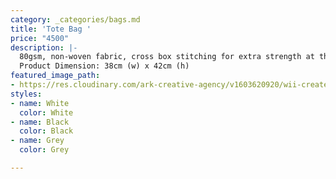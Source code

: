 ```yaml
---
category: _categories/bags.md
title: 'Tote Bag '
price: "4500"
description: |-
  80gsm, non-woven fabric, cross box stitching for extra strength at the handles and features contrast colored handles.
  Product Dimension: 38cm (w) x 42cm (h)
featured_image_path:
- https://res.cloudinary.com/ark-creative-agency/v1603620920/wii-create/uploads/Colour-Cotton-Natural-Fibre-Bag-IDEA-1142-BU-2018-NO-LOGO_default_kk4wca.png
styles:
- name: White
  color: White
- name: Black
  color: Black
- name: Grey
  color: Grey

---
```

